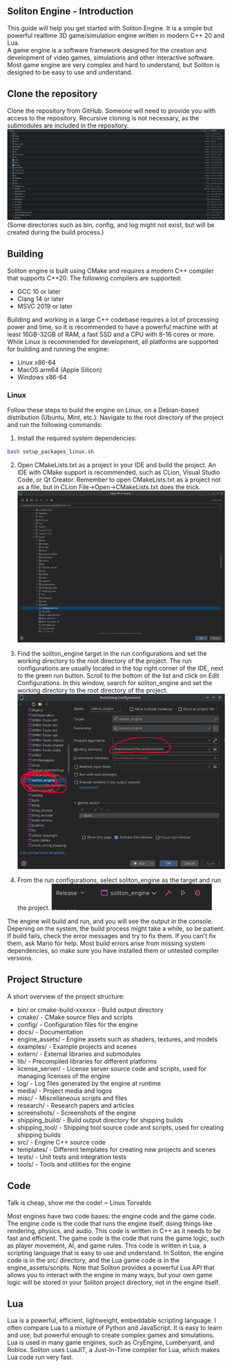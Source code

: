 ## Soliton Engine - Introduction

This guide will help you get started with Soliton Engine. It is a simple but powerful realtime 3D game/simulation engine written in modern C++ 20 and Lua.<br>
A game engine is a software framework designed for the creation and development of video games, simulations and other interactive software.<br>
Most game engine are very complex and hard to understand, but Soliton is designed to be easy to use and understand.<br>

## Clone the repository
Clone the repository from GitHub. Someone will need to provide you with access to the repository.
Recursive cloning is not necessary, as the submodules are included in the repository.
![Clone the repository](../media/tree.png)
(Some directories such as bin, config, and log might not exist, but will be created during the build process.)

## Building
Soliton engine is built using CMake and requires a modern C++ compiler that supports C++20. The following compilers are supported:
* GCC 10 or later
* Clang 14 or later
* MSVC 2019 or later

Building and working in a large C++ codebase requires a lot of processing power and time, so it is recommended to have a powerful machine with at least 16GB-32GB of RAM, a fast SSD and a CPU with 8-16 cores or more.
While Linux is recommended for development, all platforms are supported for building and running the engine:
* Linux x86-64
* MacOS arm64 (Apple Silicon)
* Windows x86-64

### Linux
Follow these steps to build the engine on Linux, on a Debian-based distribution (Ubuntu, Mint, etc.):
Navigate to the root directory of the project and run the following commands:
1. Install the required system dependencies:
```bash 
bash setup_packages_linux.sh
```
2. Open CMakeLists.txt as a project in your IDE and build the project.
An IDE with CMake support is recommended, such as CLion, Visual Studio Code, or Qt Creator.
Remember to open CMakeLists.txt as a project not as a file, but in CLion File->Open->CMakeLists.txt does the trick.
![Open CMakeLists.txt as a project](../media/open_proj.png)


3. Find the soliton_engine target in the run configurations and set the working directory to the root directory of the project.
The run configurations are usually located in the top right corner of the IDE, next to the green run button.
Scroll to the bottom of the list and click on Edit Configurations. In this window, search for soliton_engine and set the working directory to the root directory of the project.
![Config](../media/config.png)

4. From the run configurations, select soliton_engine as the target and run the project.
![Run the project](../media/run.png)

The engine will build and run, and you will see the output in the console.
Depening on the system, the build process might take a while, so be patient.
If build fails, check the error messages and try to fix them. If you can't fix them, ask Mario for help.
Most build errors arise from missing system dependencies, so make sure you have installed them or untested compiler versions.

## Project Structure
A short overview of the project structure:
* bin/ or cmake-build-xxxxxx - Build output directory
* cmake/ - CMake source files and scripts
* config/ - Configuration files for the engine
* docs/ - Documentation
* engine_assets/ - Engine assets such as shaders, textures, and models
* examples/ - Example projects and scenes
* extern/ - External libraries and submodules
* lib/ - Precompiled libraries for different platforms
* license_server/ - License server source code and scripts, used for managing licenses of the engine
* log/ - Log files generated by the engine at runtime
* media/ - Project media and logos
* misc/ - Miscellaneous scripts and files
* research/ - Research papers and articles
* screenshots/ - Screenshots of the engine
* shipping_build/ - Build output directory for shipping builds
* shipping_tool/ - Shipping tool source code and scripts, used for creating shipping builds
* src/ - Engine C++ source code
* templates/ - Different templates for creating new projects and scenes
* tests/ - Unit tests and integration tests
* tools/ - Tools and utilities for the engine

## Code
Talk is cheap, show me the code! ~ Linus Torvalds

Most engines have two code bases: the engine code and the game code.
The engine code is the code that runs the engine itself, doing things like rendering, physics, and audio.
This code is written in C++ as it needs to be fast and efficient.
The game code is the code that runs the game logic, such as player movement, AI, and game rules.
This code is written in Lua, a scripting language that is easy to use and understand.
In Soliton, the engine code is in the src/ directory, and the Lua game code is in the engine_assets/scripts.
Note that Soliton provides a powerful Lua API that allows you to interact with the engine in many ways,
but your own game logic will be stored in your Soliton project directory, not in the engine itself.

## Lua
Lua is a powerful, efficient, lightweight, embeddable scripting language.
I often compare Lua to a mixture of Python and JavaScript.
It is easy to learn and use, but powerful enough to create complex games and simulations.
Lua is used in many game engines, such as CryEngine, Lumberyard, and Roblox.
Soliton uses LuaJIT, a Just-In-Time compiler for Lua, which makes Lua code run very fast.
